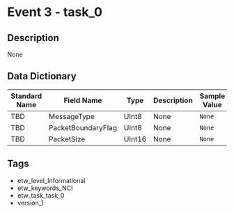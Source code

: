 # Event 3 - task_0

## Description
None

## Data Dictionary
|Standard Name|Field Name|Type|Description|Sample Value|
|---|---|---|---|---|
|TBD|MessageType|UInt8|None|`None`|
|TBD|PacketBoundaryFlag|UInt8|None|`None`|
|TBD|PacketSize|UInt16|None|`None`|

## Tags
* etw_level_Informational
* etw_keywords_NCI
* etw_task_task_0
* version_1